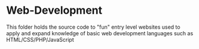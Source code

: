 Web-Development
===============
This folder holds the source code to "fun" entry level websites used to apply and expand knowledge of basic web development languages such as HTML/CSS/PHP/JavaScript
